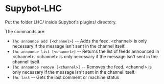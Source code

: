 # Supybot-LHC
Put the folder LHC/ inside Supybot's plugins/ directory.

The commands are:

- `lhc announce add [<channel>]` -- Adds the feed. \<channel\> is only necessary if the message isn't sent in the channel itself.
- `lhc announce list [<channel>]` -- Returns the list of feeds announced in \<channel\>. \<channel\> is only necessary if the message isn't sent in the channel itself.
- `lhc announce remove [<channel>]` -- Removes the feed. \<channel\> is only necessary if the message isn't sent in the channel itself.
- `lhc last` -- Gets the last comment or machine status
